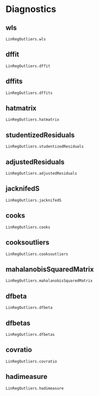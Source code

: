 # Diagnostics


## wls
```@docs
LinRegOutliers.wls
```


## dffit
```@docs
LinRegOutliers.dffit
```

## dffits
```@docs
LinRegOutliers.dffits
```

## hatmatrix
```@docs
LinRegOutliers.hatmatrix
```

## studentizedResiduals
```@docs
LinRegOutliers.studentizedResiduals
```

## adjustedResiduals
```@docs
LinRegOutliers.adjustedResiduals
```

## jacknifedS
```@docs
LinRegOutliers.jacknifedS
```

## cooks
```@docs
LinRegOutliers.cooks
```

## cooksoutliers
```@docs
LinRegOutliers.cooksoutliers 
```

## mahalanobisSquaredMatrix
```@docs
LinRegOutliers.mahalanobisSquaredMatrix
```

## dfbeta
```@docs
LinRegOutliers.dfbeta
```

## dfbetas
```@docs
LinRegOutliers.dfbetas
```

## covratio
```@docs
LinRegOutliers.covratio
```

## hadimeasure
```@docs
LinRegOutliers.hadimeasure
```

